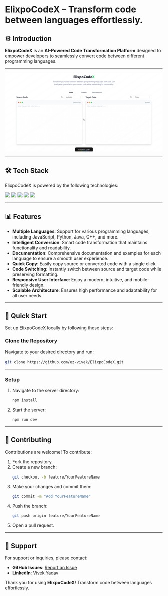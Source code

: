 # ElixpoCodeX – Transform code between languages effortlessly.

## ⚙ Introduction

**ElixpoCodeX** is an **AI-Powered Code Transformation Platform** designed to empower developers to seamlessly convert code between different programming languages.  

---

<div align="center">
<img src="public/elixpocodex.png" alt="ElixpoCodeX Logo" />
</div>

---


## 🛠️ Tech Stack

ElixpoCodeX is powered by the following technologies:  

<div>
<img src="https://img.shields.io/badge/TypeScript-3178C6?style=for-the-badge&logo=typescript&logoColor=white">
   <img src="https://img.shields.io/badge/Tailwind_CSS-38B2AC?style=for-the-badge&logo=tailwind-css&logoColor=white">
   <img src="https://img.shields.io/badge/React-20232A?style=for-the-badge&logo=react&logoColor=61DAFB">
   <img src="https://img.shields.io/badge/Node.js-43853D?style=for-the-badge&logo=node.js&logoColor=white">
   <img src="https://img.shields.io/badge/SADCN%20UI-000000?style=for-the-badge&logoColor=white">
</div>

---

## 📊 Features
   
- **Multiple Languages**: Support for various programming languages, including JavaScript, Python, Java, C++, and more.   
- **Intelligent Conversion**: Smart code transformation that maintains functionality and readability.  
- **Documentation**: Comprehensive documentation and examples for each language to ensure a smooth user experience.  
- **Quick Copy**: Easily copy source or converted code with a single click.  
- **Code Switching**: Instantly switch between source and target code while preserving formatting.   
- **Responsive User Interface**: Enjoy a modern, intuitive, and mobile-friendly design.  
- **Scalable Architecture**: Ensures high performance and adaptability for all user needs.  

---

## 🚀 Quick Start

Set up ElixpoCodeX locally by following these steps:


### **Clone the Repository**  
Navigate to your desired directory and run:  
```bash
git clone https://github.com/ez-vivek/ElixpoCodeX.git
```

---

### **Setup**  

1. Navigate to the server directory:  
    ```bash
    npm install
    ```

3. Start the server:  
    ```bash
    npm run dev
    ```

---

## 💚 Contributing

Contributions are welcome! To contribute:

1. Fork the repository.
2. Create a new branch:  
    ```bash
    git checkout -b feature/YourFeatureName
    ```
3. Make your changes and commit them:  
    ```bash
    git commit -m "Add YourFeatureName"
    ```
4. Push the branch:  
    ```bash
    git push origin feature/YourFeatureName
    ```
5. Open a pull request.

---

## 💬 Support

For support or inquiries, please contact:  
- **GitHub Issues**: [Report an Issue](https://github.com/ez-vivek/ElixpoCodeX/issues)  
- **LinkedIn**: [Vivek Yadav](https://www.linkedin.com/in/ezvivek)


Thank you for using **ElixpoCodeX**! Transform code between languages effortlessly.

